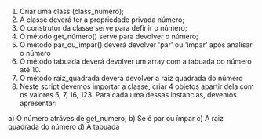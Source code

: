 1. Criar uma class (class_numero);
2. A classe deverá ter a propriedade privada número;
3. O construtor da classe serve para definir o número;
4. O método get_número() serve para devolver o número;
5. O método par_ou_impar() deverá devolver 'par' ou 'impar' após analisar o número
6. O método tabuada deverá devolver um array com a tabuada do número até 10.
7. O método raiz_quadrada deverá devolver a raiz quadrada do número
8. Neste script devemos importar a classe, criar 4 objetos apartir dela com os valores 5, 7, 16, 123. Para cada uma dessas instancias, devemos apresentar: 

a) O número atráves de get_numero;
b) Se é par ou ímpar
c) A raiz quadrada do número
d) A tabuada